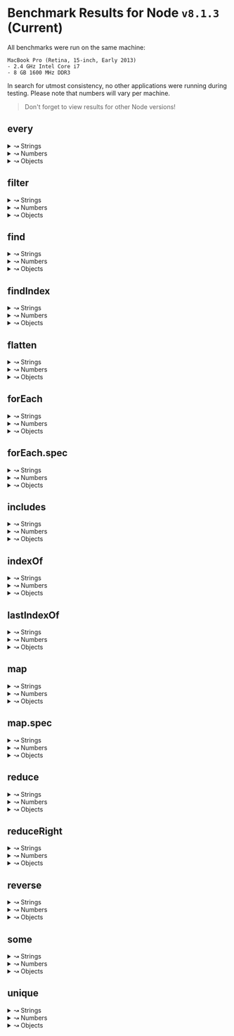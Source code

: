 # Benchmark Results for Node `v8.1.3` (Current)

All benchmarks were run on the same machine:

```
MacBook Pro (Retina, 15-inch, Early 2013)
- 2.4 GHz Intel Core i7
- 8 GB 1600 MHz DDR3
```

In search for utmost consistency, no other applications were running during testing. Please note that numbers will vary per machine.

> Don't forget to view results for other Node versions!


## every

<details>
<summary>↝ Strings</summary>

```
  native
  @arr/every
```
</details>

<details>
<summary>↝ Numbers</summary>

```
  native
  @arr/every
```
</details>

<details>
<summary>↝ Objects</summary>

```
  native
  @arr/every
```
</details>


## filter

<details>
<summary>↝ Strings</summary>

```
  native
  @arr/filter
```
</details>

<details>
<summary>↝ Numbers</summary>

```
  native
  @arr/filter
```
</details>

<details>
<summary>↝ Objects</summary>

```
  native
  @arr/filter
```
</details>


## find

<details>
<summary>↝ Strings</summary>

```
  native
  @arr/find
```
</details>

<details>
<summary>↝ Numbers</summary>

```
  native
  @arr/find
```
</details>

<details>
<summary>↝ Objects</summary>

```
  native
  @arr/find
```
</details>


## findIndex

<details>
<summary>↝ Strings</summary>

```
  native
  @arr/findIndex
```
</details>

<details>
<summary>↝ Numbers</summary>

```
  native
  @arr/findIndex
```
</details>

<details>
<summary>↝ Objects</summary>

```
  native
  @arr/findIndex
```
</details>


## flatten

<details>
<summary>↝ Strings</summary>

```
  native
  @arr/flatten
```
</details>

<details>
<summary>↝ Numbers</summary>

```
  native
  @arr/flatten
```
</details>

<details>
<summary>↝ Objects</summary>

```
  native
  @arr/flatten
```
</details>


## forEach

<details>
<summary>↝ Strings</summary>

```
  native
  @arr/forEach
```
</details>

<details>
<summary>↝ Numbers</summary>

```
  native
  @arr/forEach
```
</details>

<details>
<summary>↝ Objects</summary>

```
  native
  @arr/forEach
```
</details>


## forEach.spec

<details>
<summary>↝ Strings</summary>

```
  native
  @arr/forEach.spec
```
</details>

<details>
<summary>↝ Numbers</summary>

```
  native
  @arr/forEach.spec
```
</details>

<details>
<summary>↝ Objects</summary>

```
  native
  @arr/forEach.spec
```
</details>


## includes

<details>
<summary>↝ Strings</summary>

```
  native
  @arr/includes
```
</details>

<details>
<summary>↝ Numbers</summary>

```
  native
  @arr/includes
```
</details>

<details>
<summary>↝ Objects</summary>

```
  native
  @arr/includes
```
</details>


## indexOf

<details>
<summary>↝ Strings</summary>

```
  native
  @arr/indexOf
```
</details>

<details>
<summary>↝ Numbers</summary>

```
  native
  @arr/indexOf
```
</details>

<details>
<summary>↝ Objects</summary>

```
  native
  @arr/indexOf
```
</details>


## lastIndexOf

<details>
<summary>↝ Strings</summary>

```
  native
  @arr/lastIndexOf
```
</details>

<details>
<summary>↝ Numbers</summary>

```
  native
  @arr/lastIndexOf
```
</details>

<details>
<summary>↝ Objects</summary>

```
  native
  @arr/lastIndexOf
```
</details>


## map

<details>
<summary>↝ Strings</summary>

```
  native
  @arr/map
```
</details>

<details>
<summary>↝ Numbers</summary>

```
  native
  @arr/map
```
</details>

<details>
<summary>↝ Objects</summary>

```
  native
  @arr/map
```
</details>


## map.spec

<details>
<summary>↝ Strings</summary>

```
  native
  @arr/map.spec
```
</details>

<details>
<summary>↝ Numbers</summary>

```
  native
  @arr/map.spec
```
</details>

<details>
<summary>↝ Objects</summary>

```
  native
  @arr/map.spec
```
</details>


## reduce

<details>
<summary>↝ Strings</summary>

```
  native
  @arr/reduce
```
</details>

<details>
<summary>↝ Numbers</summary>

```
  native
  @arr/reduce
```
</details>

<details>
<summary>↝ Objects</summary>

```
  native
  @arr/reduce
```
</details>


## reduceRight

<details>
<summary>↝ Strings</summary>

```
  native
  @arr/reduceRight
```
</details>

<details>
<summary>↝ Numbers</summary>

```
  native
  @arr/reduceRight
```
</details>

<details>
<summary>↝ Objects</summary>

```
  native
  @arr/reduceRight
```
</details>


## reverse

<details>
<summary>↝ Strings</summary>

```
  native
  @arr/reverse
```
</details>

<details>
<summary>↝ Numbers</summary>

```
  native
  @arr/reverse
```
</details>

<details>
<summary>↝ Objects</summary>

```
  native
  @arr/reverse
```
</details>


## some

<details>
<summary>↝ Strings</summary>

```
  native
  @arr/some
```
</details>

<details>
<summary>↝ Numbers</summary>

```
  native
  @arr/some
```
</details>

<details>
<summary>↝ Objects</summary>

```
  native
  @arr/some
```
</details>


## unique

<details>
<summary>↝ Strings</summary>

```
  native
  @arr/unique
```
</details>

<details>
<summary>↝ Numbers</summary>

```
  native
  @arr/unique
```
</details>

<details>
<summary>↝ Objects</summary>

```
  native
  @arr/unique
```
</details>
